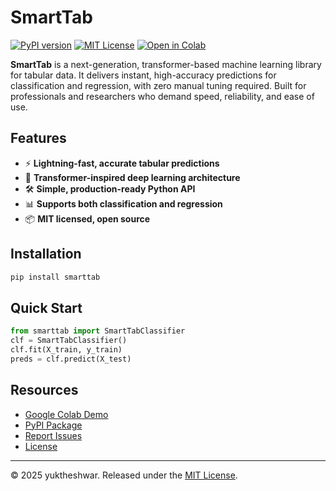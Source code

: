 # SmartTab

[![PyPI version](https://badge.fury.io/py/smarttab.svg)](https://pypi.org/project/smarttab/)
[![MIT License](https://img.shields.io/badge/license-MIT-blue.svg)](LICENSE)
[![Open in Colab](https://colab.research.google.com/assets/colab-badge.svg)](https://colab.research.google.com/github/YUKII2K3/SmartTab/blob/main/examples/notebooks/SmartTab_Demo_Local.ipynb)

**SmartTab** is a next-generation, transformer-based machine learning library for tabular data. It delivers instant, high-accuracy predictions for classification and regression, with zero manual tuning required. Built for professionals and researchers who demand speed, reliability, and ease of use.

## Features
- ⚡ **Lightning-fast, accurate tabular predictions**
- 🤖 **Transformer-inspired deep learning architecture**
- 🛠️ **Simple, production-ready Python API**
- 📊 **Supports both classification and regression**
- 📦 **MIT licensed, open source**

## Installation
```bash
pip install smarttab
```

## Quick Start
```python
from smarttab import SmartTabClassifier
clf = SmartTabClassifier()
clf.fit(X_train, y_train)
preds = clf.predict(X_test)
```

## Resources
- [Google Colab Demo](https://colab.research.google.com/github/YUKII2K3/SmartTab/blob/main/examples/notebooks/SmartTab_Demo_Local.ipynb)
- [PyPI Package](https://pypi.org/project/smarttab/)
- [Report Issues](https://github.com/YUKII2K3/SmartTab/issues)
- [License](LICENSE)

---

© 2025 yuktheshwar. Released under the [MIT License](LICENSE).
